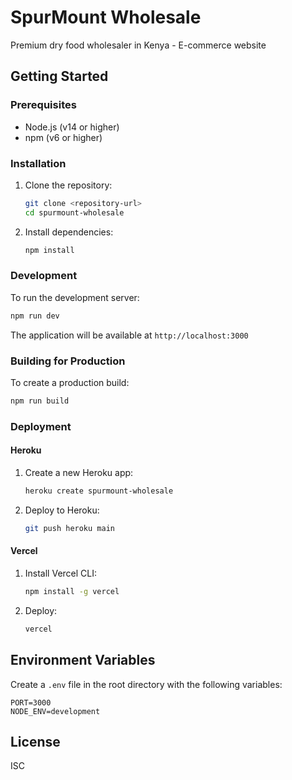 # SpurMount Wholesale

Premium dry food wholesaler in Kenya - E-commerce website

## Getting Started

### Prerequisites

- Node.js (v14 or higher)
- npm (v6 or higher)

### Installation

1. Clone the repository:
   ```bash
   git clone <repository-url>
   cd spurmount-wholesale
   ```

2. Install dependencies:
   ```bash
   npm install
   ```

### Development

To run the development server:
```bash
npm run dev
```

The application will be available at `http://localhost:3000`

### Building for Production

To create a production build:
```bash
npm run build
```

### Deployment

#### Heroku

1. Create a new Heroku app:
   ```bash
   heroku create spurmount-wholesale
   ```

2. Deploy to Heroku:
   ```bash
   git push heroku main
   ```

#### Vercel

1. Install Vercel CLI:
   ```bash
   npm install -g vercel
   ```

2. Deploy:
   ```bash
   vercel
   ```

## Environment Variables

Create a `.env` file in the root directory with the following variables:

```
PORT=3000
NODE_ENV=development
```

## License

ISC
